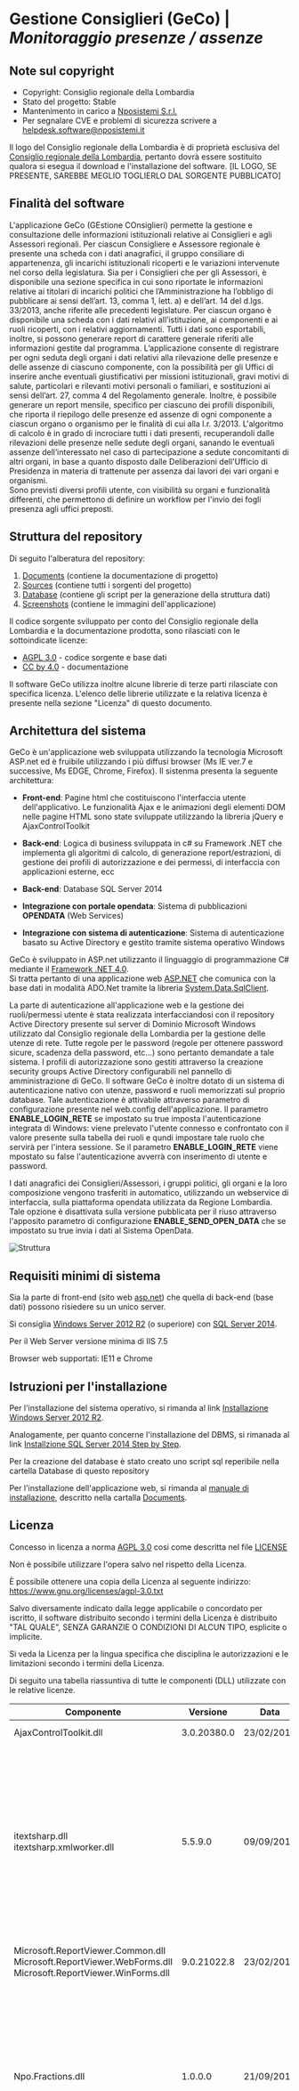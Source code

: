# **Gestione Consiglieri (GeCo)** | *Monitoraggio presenze / assenze*

## Note sul copyright

* Copyright: Consiglio regionale della Lombardia
* Stato del progetto: Stable
* Mantenimento in carico a [Nposistemi S.r.l.](https://www.nposistemi.it)
* Per segnalare CVE e problemi di sicurezza scrivere a helpdesk.software@nposistemi.it

Il logo del Consiglio regionale della Lombardia è di proprietà esclusiva del [Consiglio regionale della Lombardia](https://www.consiglio.regione.lombardia.it/), pertanto dovrà essere sostituito qualora si esegua il download e l'installazione del software. [IL LOGO, SE PRESENTE, SAREBBE MEGLIO TOGLIERLO DAL SORGENTE PUBBLICATO]

## Finalità del software

L'applicazione GeCo (GEstione COnsiglieri) permette la gestione e consultazione delle informazioni istituzionali relative ai Consiglieri e agli Assessori regionali.
Per ciascun Consigliere e Assessore regionale è presente una scheda con i dati anagrafici, il gruppo consiliare di appartenenza, gli incarichi istituzionali ricoperti e le variazioni intervenute nel corso della legislatura. Sia per i Consiglieri che per gli Assessori, è disponibile una sezione specifica in cui sono riportate le informazioni relative ai titolari di incarichi politici che l’Amministrazione ha l’obbligo di pubblicare ai sensi dell’art. 13, comma 1, lett. a) e dell’art. 14 del d.lgs. 33/2013, anche riferite alle precedenti legislature. Per ciascun organo è disponibile una scheda con i dati relativi all’istituzione, ai componenti e ai ruoli ricoperti, con i relativi aggiornamenti. Tutti i dati sono esportabili, inoltre, si possono generare report di carattere generale riferiti alle informazioni gestite dal programma.
L’applicazione consente di registrare per ogni seduta degli organi i dati relativi alla rilevazione delle presenze e delle assenze di ciascuno componente, con la possibilità per gli Uffici di inserire anche eventuali giustificativi per missioni istituzionali, gravi motivi di salute, particolari e rilevanti motivi personali o familiari, e sostituzioni ai sensi dell’art. 27, comma 4 del Regolamento generale. Inoltre, è possibile generare un report mensile, specifico per ciascuno dei profili disponibili, che riporta il riepilogo delle presenze ed assenze di ogni componente a ciascun organo o organismo per le finalità di cui alla l.r. 3/2013. L'algoritmo di calcolo è in grado di incrociare tutti i dati presenti, recuperandoli dalle rilevazioni delle presenze nelle sedute degli organi, sanando le eventuali assenze dell’interessato nel caso di partecipazione a sedute concomitanti di altri organi, in base a quanto disposto dalle Deliberazioni dell'Ufficio di Presidenza in materia di trattenute per assenza dai lavori dei vari organi e organismi.  
Sono previsti diversi profili utente, con visibilità su organi e funzionalità differenti, che permettono di definire un workflow per l'invio dei fogli presenza agli uffici preposti.


## Struttura del repository

Di seguito l'alberatura del repository:
1. [Documents](Documents/Readme.md) (contiene la documentazione di progetto)
2. [Sources](Sources/Readme.md) (contiene tutti i sorgenti del progetto)
3. [Database](Database/Readme.md) (contiene gli script per la generazione della struttura dati)
4. [Screenshots](Screenshots/Readme.md) (contiene le immagini dell'applicazione)

Il codice sorgente sviluppato per conto del Consiglio regionale della Lombardia e la documentazione prodotta, sono rilasciati con le sottoindicate licenze:
* [AGPL 3.0](https://www.gnu.org/licenses/agpl-3.0.txt) - codice sorgente e base dati
* [CC by 4.0](https://creativecommons.org/licenses/by/4.0/legalcode) - documentazione

Il software GeCo utilizza inoltre alcune librerie di terze parti rilasciate con specifica licenza. L'elenco delle librerie utilizzate e la relativa licenza è presente nella sezione "Licenza" di questo documento.

## Architettura del sistema

GeCo è un'applicazione web sviluppata utilizzando la tecnologia Microsoft ASP.net ed è fruibile utilizzando i più diffusi browser (Ms IE ver.7 e successive, Ms EDGE, Chrome, Firefox). Il sistenma presenta la seguente architettura:

* **Front-end**: Pagine html che costituiscono l'interfaccia utente dell'applicativo. Le funzionalità Ajax e le animazioni degli elementi DOM nelle pagine HTML sono state sviluppate utilizzando la libreria jQuery e AjaxControlToolkit

* **Back-end**: Logica di business sviluppata in c# su Framework .NET che implementa gli algoritmi di calcolo, di generazione report/estrazioni, di gestione dei profili di autorizzazione e dei permessi, di interfaccia con applicazioni esterne, ecc

* **Back-end**: Database SQL Server 2014

* **Integrazione con portale opendata**: Sistema di pubblicazioni **OPENDATA** (Web Services)

* **Integrazione con sistema di autenticazione**: Sistema di autenticazione basato su Active Directory e gestito tramite sistema operativo Windows

GeCo è sviluppato in ASP.net utilizzanto il linguaggio di programmazione C# mediante il [Framework .NET 4.0](https://docs.microsoft.com/it-it/dotnet/).<br />
Si tratta pertanto di una applicazione web [ASP.NET](https://dotnet.microsoft.com/apps/aspnet) che comunica con la base dati in modalità ADO.Net tramite la libreria [System.Data.SqlClient](https://docs.microsoft.com/it-it/dotnet/api/system.data.sqlclient?view=netframework-4.0).

La parte di autenticazione all'applicazione web e la gestione dei ruoli/permessi utente è stata realizzata interfacciandosi con il repository Active Directory presente sul server di Dominio Microsoft Windows utilizzato dal Consiglio regionale della Lombardia per la gestione delle utenze di rete. Tutte regole per le password (regole per ottenere password sicure, scadenza della password, etc...) sono pertanto demandate a tale sistema. I profili di autorizzazione sono gestiti attraverso la creazione security groups Active Directory configurabili nel pannello di amministrazione di GeCo.
Il software GeCo è inoltre dotato di un sistema di autenticazione nativo con utenze, password e ruoli memorizzati sul proprio database. Tale autenticazione è attivabile attraverso parametro di configurazione presente nel web.config dell'applicazione.
Il parametro **ENABLE_LOGIN_RETE** se impostato su true imposta l'autenticazione integrata di Windows: viene prelevato l'utente connesso e confrontato con il valore presente sulla tabella dei ruoli e qundi impostare tale ruolo che servirà per l'intera sessione.
Se il parametro **ENABLE_LOGIN_RETE** viene mpostato su false l'autenticazione avverrà con inserimento di utente e password.

I dati anagrafici dei Consiglieri/Assessori, i gruppi politici, gli organi e la loro composizione vengono trasferiti in automatico, utilizzando un webservice di interfaccia, sulla piattaforma opendata utilizzata da Regione Lombardia. Tale opzione è disattivata sulla versione pubblicata per il riuso attraverso l'apposito parametro di configurazione **ENABLE_SEND_OPEN_DATA** che se impostato su true invia i dati al Sistema OpenData.


![Struttura](Struttura.PNG)

## Requisiti minimi di sistema

Sia la parte di front-end (sito web [asp.net](https://dotnet.microsoft.com/apps/aspnet)) che quella di back-end (base dati) possono risiedere su un unico server.

Si consiglia [Windows Server 2012 R2](https://docs.microsoft.com/it-it/previous-versions/windows/it-pro/windows-server-2012-R2-and-2012/hh801901(v=ws.11)) (o superiore) con [SQL Server 2014](https://www.microsoft.com/en-us/download/details.aspx?id=42295).

Per il Web Server versione minima di IIS 7.5

Browser web supportati: IE11 e Chrome

## Istruzioni per l'installazione

Per l'installazione del sistema operativo, si rimanda al link [Installazione Windows Server 2012 R2](https://docs.microsoft.com/en-us/previous-versions/windows/it-pro/windows-server-2012-R2-and-2012/hh831620(v=ws.11)).

Analogamente, per quanto concerne l'installazione del DBMS, si rimanada al link [Installzione SQL Server 2014 Step by Step](https://social.technet.microsoft.com/wiki/contents/articles/23878.sql-server-2014-step-by-step-installation.aspx).

Per la creazione del database è stato creato uno script sql reperibile nella cartella Database di questo repository

Per l'installazione dell'applicazione web, si rimanda al [manuale di installazione](Documents/Install.md), descritto nella cartalla [Documents](Documents/Readme.md).

## Licenza

Concesso in licenza a norma [AGPL 3.0](https://www.gnu.org/licenses/agpl-3.0.txt) cosi come descritta nel file [LICENSE](LICENSE)

Non è possibile utilizzare l'opera salvo nel rispetto della Licenza.

È possibile ottenere una copia della Licenza al seguente indirizzo: https://www.gnu.org/licenses/agpl-3.0.txt

Salvo diversamente indicato dalla legge applicabile o concordato per iscritto, il software distribuito secondo i termini della Licenza è distribuito "TAL QUALE", SENZA GARANZIE O CONDIZIONI DI ALCUN TIPO, esplicite o implicite.

Si veda la Licenza per la lingua specifica che disciplina le autorizzazioni e le limitazioni secondo i termini della Licenza.

Di seguito una tabella riassuntiva di tutte le componenti (DLL) utilizzate con le relative licenze.

| Componente | Versione | Data | Licenza | Note |
| ----------- | -------- | ---- | ------- | ---- |
| AjaxControlToolkit.dll | 3.0.20380.0 | 23/02/2016 | [BSD 3-Clause](https://github.com/DevExpress/AjaxControlToolkit/blob/master/LICENSE.txt) | [Open Source](https://opensource.org/licenses/BSD-3-Clause) | 
| itextsharp.dll<br />itextsharp.xmlworker.dll | 5.5.9.0 | 09/09/2016 | iTextSharp is licensed as AGPL software. AGPL is a free / open source software license. This doesn't mean the software is gratis! | Buying a license is mandatory as soon as you develop commercial activities distributing the iText software inside your product or deploying it on a network without disclosing the source code of your own applications under the AGPL license. | 
| Microsoft.ReportViewer.Common.dll<br />Microsoft.ReportViewer.WebForms.dll<br />Microsoft.ReportViewer.WinForms.dll | 9.0.21022.8 | 23/02/2016 |  | Copyright © Microsoft Corporation. All rights reserved. | 
| Npo.Fractions.dll | 1.0.0.0 | 21/09/2016 | Copyright © Npo Sistemi srl | La proprietà intellettuale del Software “Npo.Fractions.dll” sviluppata da NPO Sistemi srl, appartiene in via esclusiva ad NPO Sistemi srl, atteso che all’utilizzatore viene attribuito unicamente il diritto d'utilizzo in conformità con i termini indicati dalla legge. | 
| animatedcollapse.js | 2.0 | 24/05/2008 | [MIT License](https://github.com/yuheiy/animated-collapse-element/blob/master/LICENSE) | [Animated Collapsible DIV v2.0- (c) Dynamic Drive DHTML code library](http://www.dynamicdrive.com) | 
| jquery.min.js | 1.3.2 | 19/02/2009 | [Dual licensed under the MIT and GPL licenses.](https://jquery.org/license/) |  | 


## Screenshot

Per poter visionare i vari screenshot applicativi, si rimanda al link [Screenshots](Screenshots/Readme.md).
